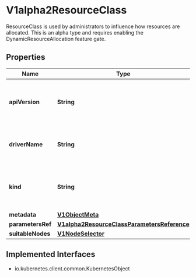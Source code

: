 

# V1alpha2ResourceClass

ResourceClass is used by administrators to influence how resources are allocated.  This is an alpha type and requires enabling the DynamicResourceAllocation feature gate.

## Properties

| Name | Type | Description | Notes |
|------------ | ------------- | ------------- | -------------|
|**apiVersion** | **String** | APIVersion defines the versioned schema of this representation of an object. Servers should convert recognized schemas to the latest internal value, and may reject unrecognized values. More info: https://git.k8s.io/community/contributors/devel/sig-architecture/api-conventions.md#resources |  [optional] |
|**driverName** | **String** | DriverName defines the name of the dynamic resource driver that is used for allocation of a ResourceClaim that uses this class.  Resource drivers have a unique name in forward domain order (acme.example.com). |  |
|**kind** | **String** | Kind is a string value representing the REST resource this object represents. Servers may infer this from the endpoint the client submits requests to. Cannot be updated. In CamelCase. More info: https://git.k8s.io/community/contributors/devel/sig-architecture/api-conventions.md#types-kinds |  [optional] |
|**metadata** | [**V1ObjectMeta**](V1ObjectMeta.md) |  |  [optional] |
|**parametersRef** | [**V1alpha2ResourceClassParametersReference**](V1alpha2ResourceClassParametersReference.md) |  |  [optional] |
|**suitableNodes** | [**V1NodeSelector**](V1NodeSelector.md) |  |  [optional] |


## Implemented Interfaces

* io.kubernetes.client.common.KubernetesObject


